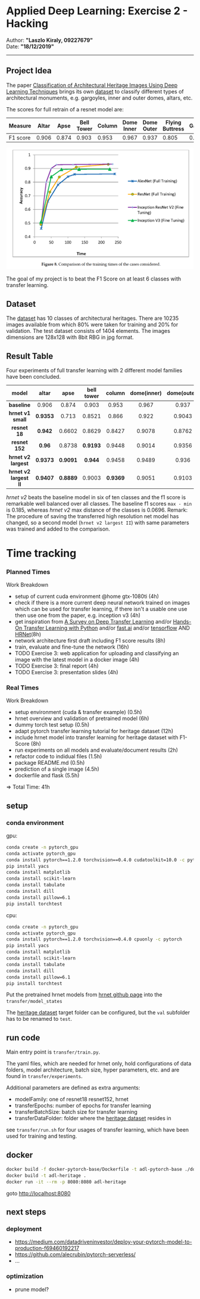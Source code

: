 # Applied Deep Learning: Exercise 2 - Hacking


Author: **"Laszlo Kiraly, 09227679"**  
Date: **"18/12/2019"**

---

## Project Idea
The paper [Classification of Architectural Heritage Images Using Deep Learning Techniques](https://www.researchgate.net/publication/320052364_Classification_of_Architectural_Heritage_Images_Using_Deep_Learning_Techniques) brings its own [dataset](https://old.datahub.io/dataset/architectural-heritage-elements-image-dataset) to classify different types of architectural monuments, e.g. gargoyles, inner and outer domes, altars, etc.

The scores for full retrain of a resnet model are:

| Measure | Altar | Apse | Bell Tower | Column | Dome Inner | Dome Outer | Flying Buttress | Gargoyle | Stained Glass | Vault |
|---|---|---|---|---|---|---|---|---|---|---|
| F1 score | 0.906 | 0.874 | 0.903 | 0.953 | 0.967 | 0.937 | 0.805 | 0.923 | 0.990 | 0.925 |

![scores and training time from paper](./scores-paper.png)

The goal of my project is to beat the F1 Score on at least 6 classes with transfer learning.

## Dataset

The [dataset](https://old.datahub.io/dataset/architectural-heritage-elements-image-dataset) has 10 classes of architectural heritages.
There are 10235 images available from which 80% were taken for training and 20% for validation. The test dataset consists of 1404 elements.
The images dimensions are 128x128 with 8bit RBG in jpg format.

## Result Table

Four experiments of full transfer learning with 2 different model families have been concluded.

**model**|**altar**|**apse**|**bell tower**|**column**|**dome(inner)**|**dome(outer)**|**flying buttress**|**gargoyle**|**stained glass**|**vault**|**performance**
:-----:|:-----:|:-----:|:-----:|:-----:|:-----:|:-----:|:-----:|:-----:|:-----:|:-----:|:-----:
**baseline**      |0.906     |0.874|0.903 |0.953|0.967|0.937 |0.805 |0.923 |0.990 |0.925|+/-0
**hrnet v1 small**|**0.9353**|0.713|0.8521|0.866|0.922|0.9043|**0.8442**|**0.9437**|0.9728|**0.9254**|-2
**resnet 18**     |**0.942**|0.6602|0.8629|0.8427|0.9078|0.8762|0.766|**0.9536**|**0.9622**|**0.9298**|-2
**resnet 152**    |**0.96**|0.8738|**0.9193**|0.9448|0.9014|0.9356|**0.9262**|**0.9853**|0.9547|**0.9446**|+/-0
**hrnet v2 largest**|**0.9373**|**0.9091**|**0.944**|0.9458|0.9489|0.936|**0.9396**|**0.9787**|0.966|**0.9364**|**+2**
**hrnet v2 largest II**|**0.9407**|**0.8889**|0.9003|**0.9369**|0.9051|0.9103|**0.9589**|**0.9895**|0.9796|**0.9443**|**+2**

*hrnet v2* beats the baseline model in six of ten classes and the f1 score is remarkable well balanced over all classes. The baseline f1 scores `max - min` is 0.185, whereas *hrnet v2* max distance of the classes is 0.0696. Remark: The procedure of saving the transferred high resolution net model has changed, so a second model (`hrnet v2 largest II`) with same parameters was trained and added to the comparison.

# Time tracking

### Planned Times

Work Breakdown

- setup of current cuda environment @home gtx-1080ti (4h)
- check if there is a more current deep neural network trained on images which can be used for transfer learning, if there isn't a usable one use then use one from the paper, e.g. inception v3 (4h)
- get inspiration from [A Survey on Deep Transfer Learning](https://link.springer.com/chapter/10.1007/978-3-030-01424-7_27) and/or [Hands-On Transfer Learning with Python](https://proquest.tech.safaribooksonline.de/9781788831307) and/or [fast.ai](https://www.fast.ai) and/or [tensorflow](https://www.tensorflow.org/hub/tutorials/image_retraining) AND [HRNet]( https://github.com/HRNet/HRNet-Image-Classification)(8h)
- network architecture first draft including F1 score results (8h)
- train, evaluate and fine-tune the network (16h)
- TODO Exercise 3: web application for uploading and classifying an image with the latest model in a docker image (4h)
- TODO Exercise 3: final report (4h)
- TODO Exercise 3: presentation slides (4h)


### Real Times

Work Breakdown

- setup environment (cuda & transfer example) (0.5h)
- hrnet overview and validation of pretrained model (6h)
- dummy torch test setup (0.5h)
- adapt pytorch transfer learning tutorial for heritage dataset (12h)
- include hrnet model into transfer learning for heritage dataset with F1-Score (8h)
- run experiments on all models and evaluate/document results (2h)
- refactor code to indidual files (1.5h)
- package README.md (0.5h)
- prediction of a single image (4.5h)
- dockerfile and flask (5.5h)

=> Total Time: 41h

## setup

### conda environment

gpu:

```bash
conda create -n pytorch_gpu
conda activate pytorch_gpu
conda install pytorch==1.2.0 torchvision==0.4.0 cudatoolkit=10.0 -c pytorch
pip install yacs
conda install matplotlib
conda install scikit-learn
conda install tabulate
conda install dill
conda install pillow=6.1
pip install torchtest
```

cpu:

```bash
conda create -n pytorch_gpu
conda activate pytorch_gpu
conda install pytorch==1.2.0 torchvision==0.4.0 cpuonly -c pytorch
pip install yacs
conda install matplotlib
conda install scikit-learn
conda install tabulate
conda install dill
conda install pillow=6.1
pip install torchtest
```

Put the pretrained hrnet models from [hrnet github page](https://github.com/HRNet/HRNet-Image-Classification#imagenet-pretrained-models) into the `transfer/model_states`

The [heritage dataset](https://old.datahub.io/dataset/architectural-heritage-elements-image-dataset) target folder can be configured, but the `val` subfolder has to be renamed to `test`.

## run code

Main entry point is `transfer/train.py`.  

The yaml files, which are needed for hrnet only, hold configurations of data folders, model architecture, batch size, hyper parameters, etc. and are found in `transfer/experiments`.

Additional parameters are defined as extra arguments:
- modelFamily: one of resnet18 resnet152, hrnet
- transferEpochs: number of epochs for transfer learning
- transferBatchSize: batch size for transfer learning
- transferDataFolder: folder where the [heritage dataset](https://old.datahub.io/dataset/architectural-heritage-elements-image-dataset) resides in

see `transfer/run.sh` for four usages of transfer learning, which have been used for training and testing.

## docker

```bash
docker build -f docker-pytorch-base/Dockerfile -t adl-pytorch-base ./docker-pytorch-base/
docker build -t adl-heritage .
docker run -it --rm -p 8080:8080 adl-heritage
```

goto [http://localhost:8080](http://localhost:8080)

## next steps

### deployment
- https://medium.com/datadriveninvestor/deploy-your-pytorch-model-to-production-f69460192217
- https://github.com/alecrubin/pytorch-serverless/
- ...

### optimization
- prune model?
